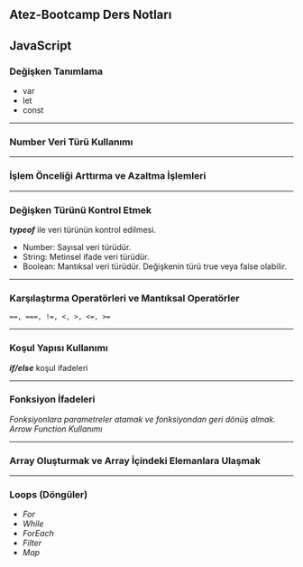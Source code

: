 ## Atez-Bootcamp Ders Notları

## JavaScript 

### Değişken Tanımlama

- var
- let
- const
---
### Number Veri Türü Kullanımı
---

### İşlem Önceliği Arttırma ve Azaltma İşlemleri
---

### Değişken Türünü Kontrol Etmek
 
***typeof*** ile veri türünün kontrol edilmesi.

- Number: Sayısal veri türüdür.
- String: Metinsel ifade veri türüdür.
- Boolean: Mantıksal veri türüdür. Değişkenin türü true veya false olabilir.
---

### Karşılaştırma Operatörleri ve Mantıksal Operatörler

```==, ===, !=, <, >, <=, >=```

---

### Koşul Yapısı Kullanımı 

***if/else*** koşul ifadeleri

---


### Fonksiyon İfadeleri

*Fonksiyonlara parametreler atamak ve fonksiyondan geri dönüş almak.*
*Arrow Function Kullanımı*

----

### Array Oluşturmak ve Array İçindeki Elemanlara Ulaşmak
---

### Loops (Döngüler)

- *For*
- *While*
- *ForEach*
- *Filter*
- *Map*



